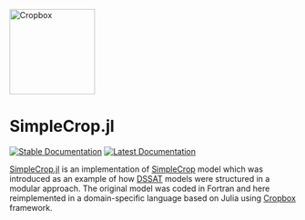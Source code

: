 <a href="https://github.com/cropbox/Cropbox.jl"><img src="https://github.com/cropbox/Cropbox.jl/raw/main/docs/src/assets/logo.svg" alt="Cropbox" width="150"></a>

# SimpleCrop.jl

[![Stable Documentation](https://img.shields.io/badge/docs-stable-blue.svg)](https://cropbox.github.io/SimpleCrop.jl/stable/)
[![Latest Documentation](https://img.shields.io/badge/docs-dev-blue.svg)](https://cropbox.github.io/SimpleCrop.jl/dev/)

[SimpleCrop.jl](https://github.com/cropbox/SimpleCrop.jl) is an implementation of [SimpleCrop](https://github.com/DSSAT/SimpleCrop) model which was introduced as an example of how [DSSAT](https://dssat.net/models-overview/modular-approach-example/) models were structured in a modular approach. The original model was coded in Fortran and here reimplemented in a domain-specific language based on Julia using [Cropbox](https://github.com/cropbox/Cropbox.jl) framework.

